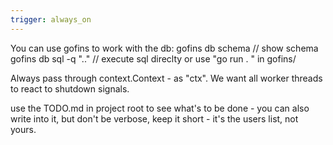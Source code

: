 ```yaml
---
trigger: always_on
---
```


You can use gofins to work with the db:
gofins db schema // show schema
gofins db sql -q ".." // execute sql direclty
or use "go run . <command>" in gofins/

Always pass through context.Context - as "ctx". We want all worker threads to react to shutdown signals.

use the TODO.md in project root to see what's to be done - you can also write into it, but don't be verbose, keep it short - it's the users list,  not yours. 